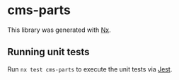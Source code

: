 # cms-parts

This library was generated with [Nx](https://nx.dev).

## Running unit tests

Run `nx test cms-parts` to execute the unit tests via [Jest](https://jestjs.io).
